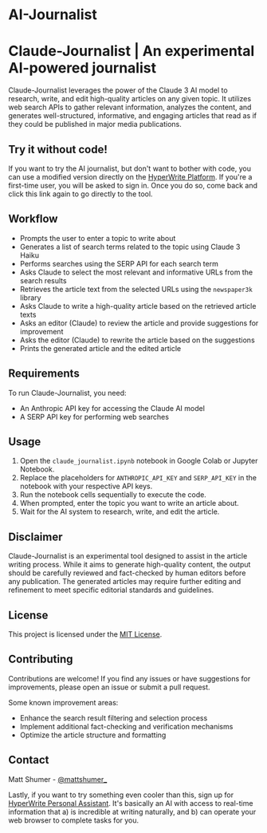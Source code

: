 # AI-Journalist


# Claude-Journalist | An experimental AI-powered journalist

Claude-Journalist leverages the power of the Claude 3 AI model to research, write, and edit high-quality articles on any given topic. It utilizes web search APIs to gather relevant information, analyzes the content, and generates well-structured, informative, and engaging articles that read as if they could be published in major media publications.

## Try it without code!
If you want to try the AI journalist, but don't want to bother with code, you can use a modified version directly on the [HyperWrite Platform](https://app.hyperwriteai.com/personalassistant/tool/183607bc-a92d-4d7b-9b7d-358b4758b2c0). If you're a first-time user, you will be asked to sign in. Once you do so, come back and click this link again to go directly to the tool.

## Workflow

- Prompts the user to enter a topic to write about
- Generates a list of search terms related to the topic using Claude 3 Haiku
- Performs searches using the SERP API for each search term
- Asks Claude to select the most relevant and informative URLs from the search results
- Retrieves the article text from the selected URLs using the `newspaper3k` library
- Asks Claude to write a high-quality article based on the retrieved article texts
- Asks an editor (Claude) to review the article and provide suggestions for improvement
- Asks the editor (Claude) to rewrite the article based on the suggestions
- Prints the generated article and the edited article

## Requirements

To run Claude-Journalist, you need:
- An Anthropic API key for accessing the Claude AI model
- A SERP API key for performing web searches

## Usage

1. Open the `claude_journalist.ipynb` notebook in Google Colab or Jupyter Notebook.
2. Replace the placeholders for `ANTHROPIC_API_KEY` and `SERP_API_KEY` in the notebook with your respective API keys.
3. Run the notebook cells sequentially to execute the code.
4. When prompted, enter the topic you want to write an article about.
5. Wait for the AI system to research, write, and edit the article.

## Disclaimer

Claude-Journalist is an experimental tool designed to assist in the article writing process. While it aims to generate high-quality content, the output should be carefully reviewed and fact-checked by human editors before any publication. The generated articles may require further editing and refinement to meet specific editorial standards and guidelines.

## License

This project is licensed under the [MIT License](LICENSE).

## Contributing

Contributions are welcome! If you find any issues or have suggestions for improvements, please open an issue or submit a pull request.

Some known improvement areas:
- Enhance the search result filtering and selection process
- Implement additional fact-checking and verification mechanisms
- Optimize the article structure and formatting

## Contact

Matt Shumer - [@mattshumer_](https://twitter.com/mattshumer_)

Lastly, if you want to try something even cooler than this, sign up for [HyperWrite Personal Assistant](https://app.hyperwriteai.com/personalassistant). It's basically an AI with access to real-time information that a) is incredible at writing naturally, and b) can operate your web browser to complete tasks for you.
